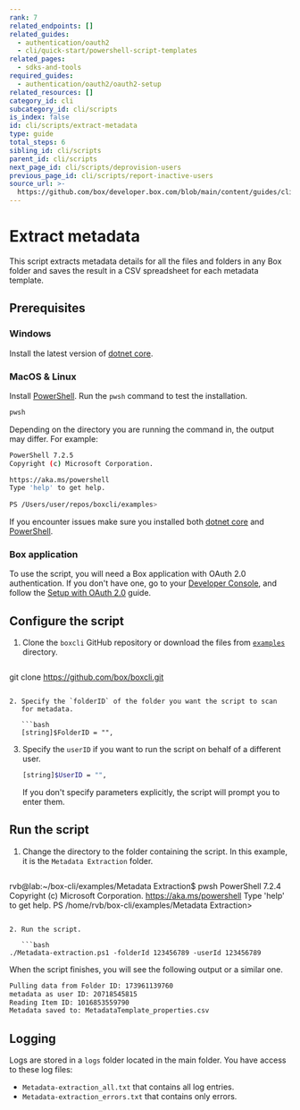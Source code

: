 ```yaml
---
rank: 7
related_endpoints: []
related_guides:
  - authentication/oauth2
  - cli/quick-start/powershell-script-templates
related_pages:
  - sdks-and-tools
required_guides:
  - authentication/oauth2/oauth2-setup
related_resources: []
category_id: cli
subcategory_id: cli/scripts
is_index: false
id: cli/scripts/extract-metadata
type: guide
total_steps: 6
sibling_id: cli/scripts
parent_id: cli/scripts
next_page_id: cli/scripts/deprovision-users
previous_page_id: cli/scripts/report-inactive-users
source_url: >-
  https://github.com/box/developer.box.com/blob/main/content/guides/cli/scripts/extract-metadata.md
---
```

# Extract metadata

This script extracts metadata details for all the
files and folders in any Box folder and
saves the result in a CSV spreadsheet for
each metadata template.

## Prerequisites

### Windows

Install the latest version of [dotnet core](https://dotnet.microsoft.com/download).

### MacOS & Linux

Install [PowerShell][pwsh]. Run the `pwsh` command to test the installation.

```bash
pwsh 
```

Depending on the directory you are
running the command in, the output may differ.
For example:

```bash
PowerShell 7.2.5
Copyright (c) Microsoft Corporation.

https://aka.ms/powershell
Type 'help' to get help.
  
PS /Users/user/repos/boxcli/examples> 
```

<Message>

If you encounter issues make sure you installed both
[dotnet core](https://dotnet.microsoft.com/download) and
[PowerShell][pwsh].

</Message>

### Box application

To use the script, you will need a Box application
with OAuth 2.0 authentication. If you don't have one,
go to your [Developer Console][console], and follow the
[Setup with OAuth 2.0][auth] guide.

## Configure the script

1. Clone the `boxcli` GitHub repository 
   or download the files from [`examples`][examples] directory.

   ```bash
git clone https://github.com/box/boxcli.git
```

2. Specify the `folderID` of the folder you want the script to scan
   for metadata.

   ```bash
   [string]$FolderID = "",
   ```

3. Specify the `userID` if you want to run the script on behalf of a different  
   user.

   ```bash
   [string]$UserID = "",
   ```

   <Message>

   If you don't specify parameters explicitly, the script
   will prompt you to enter them.

   </Message>

## Run the script

1. Change the directory to the folder containing the script. 
   In this example, it is the `Metadata Extraction` folder.
   
   ```bash
rvb@lab:~/box-cli/examples/Metadata Extraction$ pwsh
PowerShell 7.2.4
Copyright (c) Microsoft Corporation.
https://aka.ms/powershell
Type 'help' to get help.
PS /home/rvb/box-cli/examples/Metadata Extraction>
```

2. Run the script.
   
   ```bash
./Metadata-extraction.ps1 -folderId 123456789 -userId 123456789
```

When the script finishes, you will see the following
output or a similar one.

```bash
Pulling data from Folder ID: 173961139760
metadata as user ID: 20718545815
Reading Item ID: 1016853559790
Metadata saved to: MetadataTemplate_properties.csv
```

## Logging

Logs are stored in a `logs` folder located in the main folder.
You have access to these log files:

* `Metadata-extraction_all.txt` that contains all log entries.
* `Metadata-extraction_errors.txt` that contains only errors.

[scripts]: https://github.com/box/boxcli/tree/main/examples
[pwsh]: https://docs.microsoft.com/en-us/powershell/scripting/install/installing-powershell?view=powershell-7.2
[quickstart]: g://cli/quick-start/create-oauth-app/
[console]: https://app.box.com/developers/console
[auth]: g://authentication/oauth2/oauth2-setup
[examples]:https://github.com/box/boxcli/tree/main/examples/Metadata%20Extraction